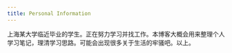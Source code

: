 ```yaml
---
title: Personal Information
---
```


上海某大学临近毕业的学生。正在努力学习并找工作。本博客大概会用来整理个人学习笔记，理清学习思路。可能会出现很多关于生活的牢骚吧。以上。
